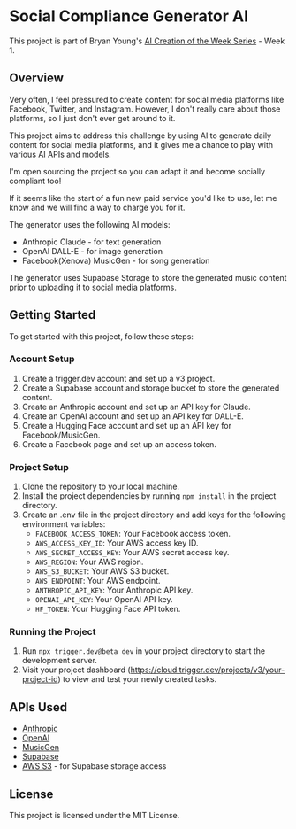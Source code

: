 # Social Compliance Generator AI

This project is part of Bryan Young's [AI Creation of the Week Series](https://intertwinesys.com/) - Week 1.

## Overview

Very often, I feel pressured to create content for social media platforms like Facebook, Twitter, and Instagram.
However, I don't really care about those platforms, so I just don't ever get around to it.

This project aims to address this challenge by using AI to generate daily content for social media platforms,
and it gives me a chance to play with various AI APIs and models.

I'm open sourcing the project so you can adapt it and become socially compliant too!

If it seems like the start of a fun new paid service you'd like to use, let me know and we will find a way to charge you for it.

The generator uses the following AI models:

- Anthropic Claude - for text generation
- OpenAI DALL-E - for image generation
- Facebook(Xenova) MusicGen - for song generation

The generator uses Supabase Storage to store the generated music content prior to uploading it to social media platforms.

## Getting Started

To get started with this project, follow these steps:

### Account Setup

1. Create a trigger.dev account and set up a v3 project.
1. Create a Supabase account and storage bucket to store the generated content.
1. Create an Anthropic account and set up an API key for Claude.
1. Create an OpenAI account and set up an API key for DALL-E.
1. Create a Hugging Face account and set up an API key for Facebook/MusicGen.
1. Create a Facebook page and set up an access token.

### Project Setup

1. Clone the repository to your local machine.
1. Install the project dependencies by running `npm install` in the project directory.
1. Create an .env file in the project directory and add keys for the following environment variables:
   - `FACEBOOK_ACCESS_TOKEN`: Your Facebook access token.
   - `AWS_ACCESS_KEY_ID`: Your AWS access key ID.
   - `AWS_SECRET_ACCESS_KEY`: Your AWS secret access key.
   - `AWS_REGION`: Your AWS region.
   - `AWS_S3_BUCKET`: Your AWS S3 bucket.
   - `AWS_ENDPOINT`: Your AWS endpoint.
   - `ANTHROPIC_API_KEY`: Your Anthropic API key.
   - `OPENAI_API_KEY`: Your OpenAI API key.
   - `HF_TOKEN`: Your Hugging Face API token.

### Running the Project

1. Run `npx trigger.dev@beta dev` in your project directory to start the development server.
1. Visit your project dashboard (<https://cloud.trigger.dev/projects/v3/your-project-id>) to view and test your newly created tasks.

## APIs Used

- [Anthropic](https://www.anthropic.com/)
- [OpenAI](https://openai.com/)
- [MusicGen](https://huggingface.co/Xenova/musicgen-small)
- [Supabase](https://supabase.com/)
- [AWS S3](https://aws.amazon.com/s3/) - for Supabase storage access

## License

This project is licensed under the MIT License.
